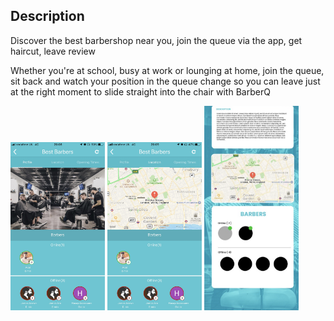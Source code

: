 ## Description

Discover the best barbershop near you, join the queue via the app, get haircut, leave review

Whether you're at school, busy at work or lounging at home, join the queue, sit back and watch your position in the queue change so you can leave just at the right moment to slide straight into the chair with BarberQ


<img src="screenshot/1.jpeg" width="30%" /> <img src="screenshot/2.jpeg" width="30%" /> <img src="screenshot/5.jpeg" width="30%" />




